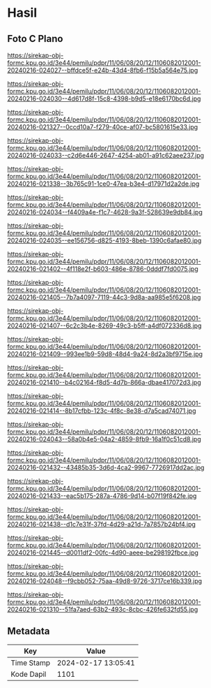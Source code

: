 # Hasil

## Foto C Plano

https://sirekap-obj-formc.kpu.go.id/3e44/pemilu/pdpr/11/06/08/20/12/1106082012001-20240216-024027--bffdce5f-e24b-43d4-8fb6-f15b5a564e75.jpg

https://sirekap-obj-formc.kpu.go.id/3e44/pemilu/pdpr/11/06/08/20/12/1106082012001-20240216-024030--4d617d8f-15c8-4398-b9d5-e18e6170bc6d.jpg

https://sirekap-obj-formc.kpu.go.id/3e44/pemilu/pdpr/11/06/08/20/12/1106082012001-20240216-021327--0ccd10a7-f279-40ce-af07-bc5801615e33.jpg

https://sirekap-obj-formc.kpu.go.id/3e44/pemilu/pdpr/11/06/08/20/12/1106082012001-20240216-024033--c2d6e446-2647-4254-ab01-a91c62aee237.jpg

https://sirekap-obj-formc.kpu.go.id/3e44/pemilu/pdpr/11/06/08/20/12/1106082012001-20240216-021338--3b765c91-1ce0-47ea-b3e4-d17971d2a2de.jpg

https://sirekap-obj-formc.kpu.go.id/3e44/pemilu/pdpr/11/06/08/20/12/1106082012001-20240216-024034--f4409a4e-f1c7-4628-9a3f-528639e9db84.jpg

https://sirekap-obj-formc.kpu.go.id/3e44/pemilu/pdpr/11/06/08/20/12/1106082012001-20240216-024035--ee156756-d825-4193-8beb-1390c6afae80.jpg

https://sirekap-obj-formc.kpu.go.id/3e44/pemilu/pdpr/11/06/08/20/12/1106082012001-20240216-021402--4f118e2f-b603-486e-8786-0dddf7fd0075.jpg

https://sirekap-obj-formc.kpu.go.id/3e44/pemilu/pdpr/11/06/08/20/12/1106082012001-20240216-021405--7b7a4097-7119-44c3-9d8a-aa985e5f6208.jpg

https://sirekap-obj-formc.kpu.go.id/3e44/pemilu/pdpr/11/06/08/20/12/1106082012001-20240216-021407--6c2c3b4e-8269-49c3-b5ff-a4df072336d8.jpg

https://sirekap-obj-formc.kpu.go.id/3e44/pemilu/pdpr/11/06/08/20/12/1106082012001-20240216-021409--993ee1b9-59d8-48d4-9a24-8d2a3bf9715e.jpg

https://sirekap-obj-formc.kpu.go.id/3e44/pemilu/pdpr/11/06/08/20/12/1106082012001-20240216-021410--b4c02164-f8d5-4d7b-866a-dbae417072d3.jpg

https://sirekap-obj-formc.kpu.go.id/3e44/pemilu/pdpr/11/06/08/20/12/1106082012001-20240216-021414--8b17cfbb-123c-4f8c-8e38-d7a5cad74071.jpg

https://sirekap-obj-formc.kpu.go.id/3e44/pemilu/pdpr/11/06/08/20/12/1106082012001-20240216-024043--58a0b4e5-04a2-4859-8fb9-16a1f0c51cd8.jpg

https://sirekap-obj-formc.kpu.go.id/3e44/pemilu/pdpr/11/06/08/20/12/1106082012001-20240216-021432--43485b35-3d6d-4ca2-9967-7726917dd2ac.jpg

https://sirekap-obj-formc.kpu.go.id/3e44/pemilu/pdpr/11/06/08/20/12/1106082012001-20240216-021433--eac5b175-287a-4786-9d14-b07f19f842fe.jpg

https://sirekap-obj-formc.kpu.go.id/3e44/pemilu/pdpr/11/06/08/20/12/1106082012001-20240216-021438--d1c7e31f-37fd-4d29-a21d-7a7857b24bf4.jpg

https://sirekap-obj-formc.kpu.go.id/3e44/pemilu/pdpr/11/06/08/20/12/1106082012001-20240216-021445--d0011df2-00fc-4d90-aeee-be298192fbce.jpg

https://sirekap-obj-formc.kpu.go.id/3e44/pemilu/pdpr/11/06/08/20/12/1106082012001-20240216-024048--f9cbb052-75aa-49d8-9726-3717ce16b339.jpg

https://sirekap-obj-formc.kpu.go.id/3e44/pemilu/pdpr/11/06/08/20/12/1106082012001-20240216-021310--51fa7aed-63b2-493c-8cbc-426fe632fd55.jpg


## Metadata

| Key        | Value               |
| ---------- | ------------------- |
| Time Stamp | 2024-02-17 13:05:41 |
| Kode Dapil | 1101                |



